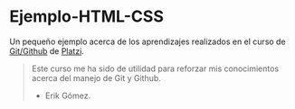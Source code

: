 # Ejemplo-HTML-CSS
Un pequeño ejemplo acerca de los aprendizajes realizados en el curso de [Git/Github](https://platzi.com/clases/git-github/ "Git/Github") de [Platzi](https://platzi.com/ "Platzi").

>Este curso me ha sido de utilidad para reforzar mis conocimientos acerca del manejo de Git y Github.
> * Erik Gómez.